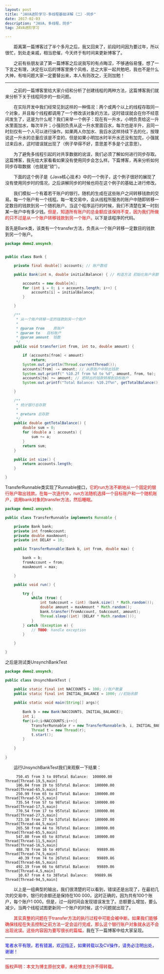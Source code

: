 ```yaml
---
layout: post
title: "JAVA进阶学习-多线程基础详解（二）-同步"
date: 2017-02-03 
description: "JAVA，多线程，同步"
tag: JAVA进阶学习 

---
```

&emsp;&emsp;距离第一篇博客过了半个多月之后，我又回来了，前段时间因为要过年，所以很忙，到处走亲戚，相当悲催，今天终于有时间来更新博客了。

&emsp;&emsp;之前有些朋友读了第一篇博客之后说我写的有点晦涩，不够通俗易懂，想了一下言之有理，决定在以后的博客里换个风格，总之大家一起共勉吧，我也不是什么大神，有啥问题大家一定要替出来，本人有则改之，无则加勉！


----------
&emsp;&emsp;之前的一篇博客里给大家介绍和分析了创建线程的两种方法，这篇博客我们就来分析下关于线程同步的一些问题。

&emsp;&emsp;在实际开发中我们经常见到这样的一种情况：两个或两个以上的线程存取同一个对象，并且每个线程都调用了一个修改该对象的方法，这时错误就会在你不经意间发生了，这是为什么呢？我们来举一个例子：现在有一升水，小明负责给这一升水里面加水，每次半升；小强则负责从这一升水里面舀水，每次也是半升，且同一时刻仅有一个人可以进行操作。如果两人你加水、我舀水这样持续下去的化，按理说这一升水的总量应该是不变的，但是如果小明加水时半升水还没有加完，小强就过来舀水，这时错误就出现了（例子举得不好，意思差不多是个这意思）。

&emsp;&emsp;为了避免多线程引起的对共享数据的讹误，我们必须了解如何进行同步存取。这篇博客，我先给大家看看如果没有使用同步会怎么样。下篇博客，再来分析如何同步存取数据（也就是“锁”）。

&emsp;&emsp;下面的这个例子是《Java核心技术》中的一个例子，这个例子很好的展现了没有使用同步时的情况，之后讲解同步的时候也将在这个例子的基础上进行修改。

&emsp;&emsp;我们模拟一个有着若干账户的银行。随机的生成在这些账户之间转移钱款的交易。每一个账户有一个线程。每一笔交易中，会从线程所服务的账户中随即转移一定数目的钱款到另一个随机账户。当这个程序运行的时候，我们不清楚在某一时刻某一账户中有多少钱。<font color="red">但是，知道所有账户的总金额应该保持不变，因为我们所做的只不过是从一个账户转移钱款到另一个账户。</font>以下是该程序的代码。

首先是Bank类，该类有一个transfer方法，负责从一个账户转移一定数目的钱款到另一个账户。

```java
package demo2.unsynch;


public class Bank {

	private final double[] accounts; // 账户数组

	public Bank(int n, double initialBalance) { // 构造方法 初始化账户余额

		accounts = new double[n];
		for (int i = 0; i < accounts.length; i++) {
			accounts[i] = initialBalance;
		}

	}

	/**
	 * 从一个账户转移一定的钱款到另一个账户
	 * 
	 * @param from    原账户
	 * @param to   目标账户
	 * @param amount  钱数
	 */
	public void transfer(int from, int to, double amount) {

		if (accounts[from] < amount)
			return;
		System.out.println(Thread.currentThread());
		accounts[from] -= amount; // 从原账户中转出钱款
		System.out.printf(" %10.2f from %d to %d", amount, from, to);
		accounts[to] += amount; // 把转出的钱款转移到目标账户
		System.out.printf("Total Balance: %10.2f%n", getTotalBalance());

	}

	/**
	 * 统计银行总存款
	 * 
	 * @return 总存款
	 */
	public double getTotalBalance() {
		double sum = 0;
		for (double a : accounts) {
			sum += a;
		}
		return sum;
	}

	public int size() {
		return accounts.length;
	}

}
```

TransferRunnable类实现了Runnable接口，<font color="red">它的run方法不断地从一个固定的银行账户取出钱款。在每一次迭代中，run方法随机选择一个目标账户和一个随机账户，调用bank对象的transfer方法，然后睡眠。</font>

```java
package demo2.unsynch;

public class TransferRunnable implements Runnable {

	private Bank bank;
	private int fromAccount;
	private double maxAmount;
	private int DELAY = 10;

	public TransferRunnable(Bank b, int from, double max) {

		bank = b;
		fromAccount = from;
		maxAmount = max;

	}

	public void run() {

		try {
			while (true) {
				int toAccount = (int) (bank.size() * Math.random());
				double amount = maxAmount * Math.random();
				bank.transfer(fromAccount, toAccount, amount);
				Thread.sleep((int) (DELAY * Math.random()));
			}
		} catch (Exception e) {
			// TODO: handle exception
		}

	}

}
```

之后是测试类UnsynchBankTest

```java
package demo2.unsynch;

public class UnsynchBankTest {

	public static final int NACCOUNTS = 100; //账户数量
	public static final int INITIAL_BALANCE = 1000; //初始余额
	
	public static void main(String[] args){
		
		Bank b = new Bank(NACCOUNTS, INITIAL_BALANCE);
		int i;
		for(i=0;i<NACCOUNTS;i++){
			TransferRunnable r = new TransferRunnable(b, i, INITIAL_BALANCE);
			Thread t = new Thread(r);
			t.start();
		}
		
	}
	
}
```

&emsp;&emsp;运行UnsynchBankTest我们来观察一下结果：


	     750.45 from 3 to 89Total Balance:  100000.00
	Thread[Thread-19,5,main]
	     106.04 from 19 to 55Total Balance:  100000.00
	Thread[Thread-65,5,main]
	     250.99 from 65 to 87Total Balance:  100000.00
	Thread[Thread-57,5,main]
	     735.54 from 57 to 98Total Balance:  100000.00
	Thread[Thread-17,5,main]
	     770.54 from 17 to 95Total Balance:  100000.00
	Thread[Thread-27,5,main]
	     723.10 from 27 to 53Total Balance:  100000.00
	Thread[Thread-44,5,main]
	     265.50 from 44 to 76Total Balance:  100000.00
	Thread[Thread-65,5,main]
	     547.80 from 65 to 83Total Balance:  100000.00
	Thread[Thread-11,5,main]
	Thread[Thread-16,5,main]
	     488.78 from 16 to 49Total Balance:   99889.86
	Thread[Thread-74,5,main]
	      40.39 from 74 to 26Total Balance:   99889.86
	Thread[Thread-66,5,main]
	     492.19 from 66 to 68Total Balance:   99889.86
	Thread[Thread-4,5,main]
	      10.67 from 4 to 38Total Balance:   99889.86
	Thread[Thread-94,5,main]

&emsp;&emsp;以上是一组典型的输出，我们很清楚的可以看到，错误还是出现了，在最初几次的交易中，银行的余额还是保持在100 000，这时正确的，因为共有100个账户，每个账户1 000。但是，过一段时间会发现错误发生了。总额要么增加，要么减少。当两个线程试图更新同一个账户的时候，这个问题就出现了。

&emsp;&emsp;<font color="red">其实真整的问题在于transfer方法的执行过程中可能会被中断。如果我们能够确保线程在失去控制之前方法一定会运行完成，那么这个银行账户对象就永远不会出现讹误。这些内容因为要写很长的篇幅，</font>我在下一篇博客中给大家呈现。


----------

<font color="blue">笔者水平有限，若有错漏，欢迎指正，如果转载以及CV操作，请务必注明出处，谢谢！</font>


----------


<font color="red">版权声明：本文为博主原创文章，未经博主允许不得转载。</font>